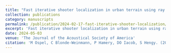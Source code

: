 ```yaml
---
title: "Fast iterative shooter localization in urban terrain using ray casting"
collection: publications
category: manuscripts
permalink: /publication/2024-02-17-fast-iterative-shooter-localization/
excerpt: 'Fast iterative shooter localization in urban terrain using ray casting.'
date: 2024-05-03
venue: 'The Journal of the Acoustical Society of America'
citation: 'M Ospel, C Blonde-Weinmann, P Hamery, DO Iacob, S Hengy. (2024). "Fast iterative shooter localization in urban terrain using ray casting." <i>The Journal of the Acoustical Society of America</i>, 155(5), 3005-3013.'
---
```

